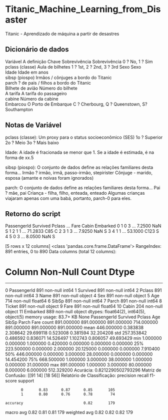# Titanic_Machine_Learning_from_Disaster
 Titanic - Aprendizado de máquina a partir de desastres


## Dicionário de dados
Variável	A definição	Chave
Sobrevivência 	Sobrevivência 	0 ? No, 1 ? Sim
pclass (classe) 	Aula de bilhetes 	1 ? 1st, 2 ? 2nd, 3 ? 3rd
Sexo 	Sexo 	
Idade 	Idade em anos 	
sibsp (piospo) 	Irmãos / cônjuges a bordo do Titanic 	
parch 	? de pais / filhos a bordo do Titanic 	
Bilhete de avião 	Número do bilhete 	
A tarifa 	A tarifa do passageiro 	
cabine 	Número da cabine 	
Embarcou 	O Porto de Embarque 	C ? Cherbourg, Q ? Queenstown, S? Southampton

## Notas de Variável

pclass (classe): Um proxy para o status socioeconômico (SES)
1o ? Superior
2o ? Meio
3o ? Mais baixo

Idade: A idade é fracionada se menor que 1. Se a idade é estimada, é na forma de xx.5

sibsp (piospo): O conjunto de dados define as relações familiares desta forma...
Irmão ? irmão, irmã, passo-irmão, stepirister
Cônjuge - marido, esposa (amante e noivas foram ignorados)

parch: O conjunto de dados define as relações familiares desta forma...
Pai ? mãe, pai
Criança - filha, filho, enteada, enteado
Algumas crianças viajaram apenas com uma babá, portanto, parch-0 para eles.

## Retorno do script
   PassengerId  Survived  Pclass  ...     Fare Cabin  Embarked
0            1         0       3  ...   7.2500   NaN         S
1            2         1       1  ...  71.2833   C85         C
2            3         1       3  ...   7.9250   NaN         S
3            4         1       1  ...  53.1000  C123         S
4            5         0       3  ...   8.0500   NaN         S

[5 rows x 12 columns]
<class 'pandas.core.frame.DataFrame'>
RangeIndex: 891 entries, 0 to 890
Data columns (total 12 columns):
 #   Column       Non-Null Count  Dtype
---  ------       --------------  -----
 0   PassengerId  891 non-null    int64
 1   Survived     891 non-null    int64
 2   Pclass       891 non-null    int64
 3   Name         891 non-null    object
 4   Sex          891 non-null    object
 5   Age          714 non-null    float64
 6   SibSp        891 non-null    int64
 7   Parch        891 non-null    int64
 8   Ticket       891 non-null    object
 9   Fare         891 non-null    float64
 10  Cabin        204 non-null    object
 11  Embarked     889 non-null    object
dtypes: float64(2), int64(5), object(5)
memory usage: 83.7+ KB
None
       PassengerId    Survived      Pclass         Age       SibSp       Parch        Fare
count   891.000000  891.000000  891.000000  714.000000  891.000000  891.000000  891.000000
mean    446.000000    0.383838    2.308642   29.699118    0.523008    0.381594   32.204208
std     257.353842    0.486592    0.836071   14.526497    1.102743    0.806057   49.693429
min       1.000000    0.000000    1.000000    0.420000    0.000000    0.000000    0.000000
25%     223.500000    0.000000    2.000000   20.125000    0.000000    0.000000    7.910400
50%     446.000000    0.000000    3.000000   28.000000    0.000000    0.000000   14.454200
75%     668.500000    1.000000    3.000000   38.000000    1.000000    0.000000   31.000000
max     891.000000    1.000000    3.000000   80.000000    8.000000    6.000000  512.329200
Acurácia: 0.8212290502793296
Matriz de Confusão:
[[91 14]
 [18 56]]
Relatório de Classificação:
              precision    recall  f1-score   support

           0       0.83      0.87      0.85       105
           1       0.80      0.76      0.78        74

    accuracy                           0.82       179
   macro avg       0.82      0.81      0.81       179
weighted avg       0.82      0.82      0.82       179